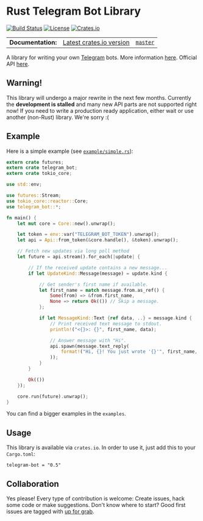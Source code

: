 Rust Telegram Bot Library
=========================
[![Build Status](https://img.shields.io/travis/telegram-rs/telegram-bot/master.svg)](https://travis-ci.org/telegram-rs/telegram-bot)
[![License](https://img.shields.io/github/license/telegram-rs/telegram-bot.svg)]()
[![Crates.io](https://img.shields.io/crates/v/telegram-bot.svg)](https://crates.io/crates/telegram-bot)

<table>
  <tbody>
    <tr>
      <td><b>Documentation:</b></td>
      <td><a href="https://docs.rs/telegram-bot/0.5.0/telegram_bot/">Latest crates.io version</a></td>
      <td><a href="https://telegram-rs.github.io/telegram-bot/telegram_bot/"><code>master</code></a></td>
    </tr>
  </tbody>
</table>

A library for writing your own [Telegram](https://telegram.org/) bots. More information [here](https://core.telegram.org/bots). Official API [here](https://core.telegram.org/bots/api).

## **Warning!**

This library will undergo a major rewrite in the next few months. Currently the **development is stalled** and many new API parts are not supported right now! If you need to write a production ready application, either wait or use another (non-Rust) library. We're sorry :(

## Example
Here is a simple example (see [`example/simple.rs`](https://github.com/telegram-rs/telegram-bot/blob/master/examples/simple.rs)):

``` rust
extern crate futures;
extern crate telegram_bot;
extern crate tokio_core;

use std::env;

use futures::Stream;
use tokio_core::reactor::Core;
use telegram_bot::*;

fn main() {
    let mut core = Core::new().unwrap();

    let token = env::var("TELEGRAM_BOT_TOKEN").unwrap();
    let api = Api::from_token(&core.handle(), &token).unwrap();

    // Fetch new updates via long poll method
    let future = api.stream().for_each(|update| {

        // If the received update contains a new message...
        if let UpdateKind::Message(message) = update.kind {

            // Get sender's first name if available.
            let first_name = match message.from.as_ref() {
                Some(from) => &from.first_name,
                None => return Ok(()) // Skip a message.
            };

            if let MessageKind::Text {ref data, ..} = message.kind {
                // Print received text message to stdout.
                println!("<{}>: {}", first_name, data);

                // Answer message with "Hi".
                api.spawn(message.text_reply(
                    format!("Hi, {}! You just wrote '{}'", first_name, data)
                ));
            }
        }

        Ok(())
    });

    core.run(future).unwrap();
}
```
You can find a bigger examples in the `examples`.

## Usage
This library is available via `crates.io`. In order to use it, just add this to your `Cargo.toml`:

```
telegram-bot = "0.5"
```

## Collaboration
Yes please! Every type of contribution is welcome: Create issues, hack some code or make suggestions. Don't know where to start? Good first issues are tagged with [up for grab](https://github.com/telegram-rs/telegram-bot/issues?q=is%3Aissue+is%3Aopen+label%3A%22up+for+grab%22).
